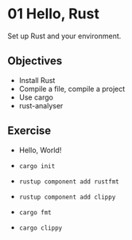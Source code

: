 # 01 Hello, Rust

Set up Rust and your environment.

## Objectives

- Install Rust
- Compile a file, compile a project
- Use cargo
- rust-analyser

## Exercise

- Hello, World!

- `cargo init`
- `rustup component add rustfmt`
- `rustup component add clippy`
- `cargo fmt`
- `cargo clippy`
